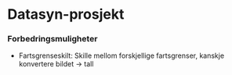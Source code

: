 # Datasyn-prosjekt

### Forbedringsmuligheter

* Fartsgrenseskilt: Skille mellom forskjellige fartsgrenser, kanskje konvertere bildet -> tall
